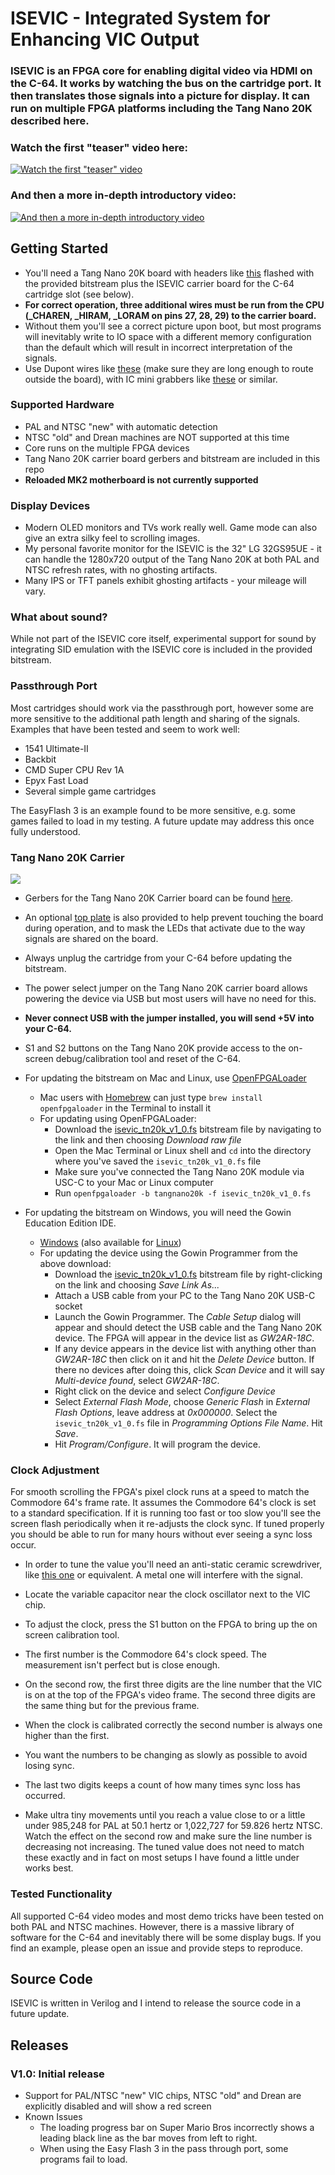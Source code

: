 # ISEVIC - Integrated System for Enhancing VIC Output
### ISEVIC is an FPGA core for enabling digital video via HDMI on the C-64. It works by watching the bus on the cartridge port. It then translates those signals into a picture for display. It can run on multiple FPGA platforms including the Tang Nano 20K described here.

### Watch the first "teaser" video here:
[![Watch the first "teaser" video](https://img.youtube.com/vi/a9VlOROTK9U/0.jpg)](https://www.youtube.com/watch?v=a9VlOROTK9U)

### And then a more in-depth introductory video:
[![And then a more in-depth introductory video](https://img.youtube.com/vi/pUL5m-21Lx0/0.jpg)](https://www.youtube.com/watch?v=pUL5m-21Lx0)

## Getting Started
- You'll need a Tang Nano 20K board with headers like [this](https://www.amazon.com/dp/B0C5XJV83K) flashed with the provided bitstream plus the ISEVIC carrier board for the C-64 cartridge slot (see below).
- **For correct operation, three additional wires must be run from the CPU (_CHAREN, _HIRAM, _LORAM on pins 27, 28, 29) to the carrier board.**
- Without them you'll see a correct picture upon boot, but most programs will inevitably write to IO space with a different memory configuration than the default which will result in incorrect interpretation of the signals. 
- Use Dupont wires like [these](https://www.amazon.com/dp/B07GCZV4BS) (make sure they are long enough to route outside the board), with IC mini grabbers like [these](https://www.amazon.com/dp/B08V1HFHRY) or similar.

### Supported Hardware
- PAL and NTSC "new" with automatic detection
- NTSC "old" and Drean machines are NOT supported at this time
- Core runs on the multiple FPGA devices
- Tang Nano 20K carrier board gerbers and bitstream are included in this repo
- **Reloaded MK2 motherboard is not currently supported**

### Display Devices
- Modern OLED monitors and TVs work really well. Game mode can also give an extra silky feel to scrolling images.
- My personal favorite monitor for the ISEVIC is the 32" LG 32GS95UE - it can handle the 1280x720 output of the Tang Nano 20K at both PAL and NTSC refresh rates, with no ghosting artifacts.
- Many IPS or TFT panels exhibit ghosting artifacts - your mileage will vary.

### What about sound?
While not part of the ISEVIC core itself, experimental support for sound by integrating SID emulation with the ISEVIC core is included in the provided bitstream. 

### Passthrough Port
Most cartridges should work via the passthrough port, however some are more sensitive to the additional path length and sharing of the signals. Examples that have been tested and seem to work well:
- 1541 Ultimate-II
- Backbit
- CMD Super CPU Rev 1A
- Epyx Fast Load
- Several simple game cartridges

The EasyFlash 3 is an example found to be more sensitive, e.g. some games failed to load in my testing. A future update may address this once fully understood.

### Tang Nano 20K Carrier
![](./Boards/Tang_Nano_20K/Board_TopView.png)
- Gerbers for the Tang Nano 20K Carrier board can be found [here](./Boards/Tang_Nano_20K/Carrier/). 
- An optional [top plate](./Boards/Tang_Nano_20K/Top_Plate/) is also provided to help prevent touching the board during operation, and to mask the LEDs that activate due to the way signals are shared on the board.
- Always unplug the cartridge from your C-64 before updating the bitstream.
- The power select jumper on the Tang Nano 20K carrier board allows powering the device via USB but most users will have no need for this. 
- **Never connect USB with the jumper installed, you will send +5V into your C-64.**
- S1 and S2 buttons on the Tang Nano 20K provide access to the on-screen debug/calibration tool and reset of the C-64.
- For updating the bitstream on Mac and Linux, use [OpenFPGALoader](https://github.com/trabucayre/openFPGALoader)
    - Mac users with [Homebrew](https://brew.sh/) can just type `brew install openfpgaloader` in the Terminal to install it
    - For updating using OpenFPGALoader:
        - Download the [isevic_tn20k_v1_0.fs](Boards/Tang_Nano_20K/Bitstream/isevic_tn20k_v1_0.fs) bitstream file by navigating to the link and then choosing *Download raw file*
        - Open the Mac Terminal or Linux shell and `cd` into the directory where you've saved the `isevic_tn20k_v1_0.fs` file
        - Make sure you've connected the Tang Nano 20K module via USC-C to your Mac or Linux computer
        - Run `openfpgaloader -b tangnano20k -f isevic_tn20k_v1_0.fs`

- For updating the bitstream on Windows, you will need the Gowin Education Edition IDE. 
    - [Windows](https://dl.sipeed.com/shareURL/TANG/gowin_ide) (also available for [Linux](https://dl.sipeed.com/shareURL/TANG/gowin_ide))
    - For updating the device using the Gowin Programmer from the above download:
        - Download the [isevic_tn20k_v1_0.fs](Boards/Tang_Nano_20K/Bitstream/isevic_tn20k_v1_0.fs) bitstream file by right-clicking on the link and choosing *Save Link As...*
        - Attach a USB cable from your PC to the Tang Nano 20K USB-C socket
        - Launch the Gowin Programmer. The *Cable Setup* dialog will appear and should detect the USB cable and the Tang Nano 20K device.  The FPGA will appear in the device list as *GW2AR-18C*.
        - If any device appears in the device list with anything other than *GW2AR-18C* then click on it and hit the *Delete Device* button.  If there no devices after doing this, click *Scan Device* and it will say *Multi-device found*, select *GW2AR-18C*.
        - Right click on the device and select *Configure Device*
        - Select *External Flash Mode*, choose *Generic Flash* in *External Flash Options*, leave address at *0x000000*. Select the `isevic_tn20k_v1_0.fs` file in *Programming Options File Name*. Hit *Save*.
        - Hit *Program/Configure*.  It will program the device.

### Clock Adjustment
For smooth scrolling the FPGA's pixel clock runs at a speed to match the Commodore 64's frame rate. It assumes the Commodore 64's clock is set to a standard specification.
If it is running too fast or too slow you'll see the screen flash periodically when it re-adjusts the clock sync. If tuned properly you should be able to run for many hours without ever seeing a sync loss occur.

- In order to tune the value you'll need an anti-static ceramic screwdriver, like [this one](https://www.amazon.com/Frequency-Screwdriver-Anti-static-Plastic-Ceramic/dp/B07GZHKH4B) or equivalent. A metal one will interfere with the signal.

- Locate the variable capacitor near the clock oscillator next to the VIC chip.
- To adjust the clock, press the S1 button on the FPGA to bring up the on screen calibration tool.
- The first number is the Commodore 64's clock speed. The measurement isn't perfect but is close enough.
- On the second row, the first three digits are the line number that the VIC is on at the top of the FPGA's video frame. The second three digits are the same thing but for the previous frame.
- When the clock is calibrated correctly the second number is always one higher than the first.
- You want the numbers to be changing as slowly as possible to avoid losing sync.
- The last two digits keeps a count of how many times sync loss has occurred.
- Make ultra tiny movements until you reach a value close to or a little under 985,248 for PAL at 50.1 hertz or 1,022,727 for 59.826 hertz NTSC. Watch the effect on the second row and make sure the line number is decreasing not increasing. The tuned value does not need to match these exactly and in fact on most setups I have found a little under works best.

### Tested Functionality
All supported C-64 video modes and most demo tricks have been tested on both PAL and NTSC machines. However, there is a massive library of software for the C-64 and inevitably there will be some display bugs. If you find an example, please open an issue and provide steps to reproduce. 

## Source Code
ISEVIC is written in Verilog and I intend to release the source code in a future update.

## Releases
### V1.0: Initial release
- Support for PAL/NTSC "new" VIC chips, NTSC "old" and Drean are explicitly disabled and will show a red screen
- Known Issues
    - The loading progress bar on Super Mario Bros incorrectly shows a leading black line as the bar moves from left to right.
    - When using the Easy Flash 3 in the pass through port, some programs fail to load.

